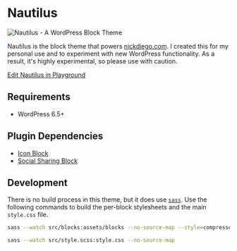 # Nautilus

![Nautilus - A WordPress Block Theme](https://user-images.githubusercontent.com/4832319/161444681-94fec962-ac81-453d-a08e-8b91e84c6586.png)

Nautilus is the block theme that powers [nickdiego.com](nickdiego.com). I created this for my personal use and to experiment with new WordPress functionality. As a result, it's highly experimental, so please use with caution.

[Edit Nautilus in Playground](https://playground.wordpress.net/?gh-ensure-auth=yes&ghexport-repo-url=https%3A%2F%2Fgithub.com%2Fndiego%2Fnautilus&ghexport-content-type=theme&ghexport-theme=nautilus&ghexport-commit-message=Nautilus+update&ghexport-playground-root=/wordpress/wp-content/themes/nautilus&ghexport-pr-action=create&ghexport-allow-include-zip=no&blueprint-url=https%3A%2F%2Fraw.githubusercontent.com%2Fndiego%2Fnautilus%2Fmain%2F_playground%2Fblueprint.json)

## Requirements

- WordPress 6.5+

## Plugin Dependencies

- [Icon Block](https://wordpress.org/plugins/icon-block/)
- [Social Sharing Block](https://wordpress.org/plugins/social-sharing-block/)

## Development

There is no build process in this theme, but it does use [`sass`](https://sass-lang.com/). Use the following commands to build the per-block stylesheets and the main `style.css` file.

```bash
sass --watch src/blocks:assets/blocks --no-source-map --style=compressed
```

```bash
sass --watch src/style.scss:style.css --no-source-map
```